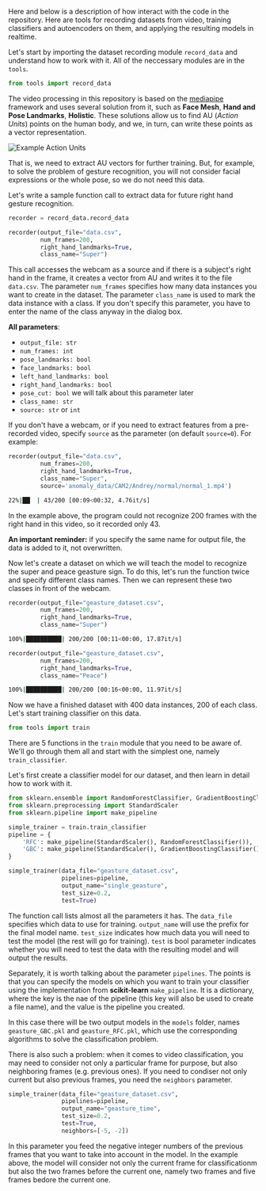 Here and below is a description of how interact with the code in the repository. Here are tools for recording datasets from video, training classifiers and autoencoders on them, and applying the resulting models in realtime.

Let's start by importing the dataset recording module `record_data` and understand how to work with it. All of the neccessary modules are in the `tools`.

```python
from tools import record_data
```
The video processing in this repository is based on the [mediapipe](https://developers.google.com/mediapipe) framework and uses several solution from it, such as **Face Mesh**, **Hand and Pose Landmarks**, **Holistic**. These solutions allow us to find AU (*Action Units*) points on the human body, and we, in turn, can write these points as a vector representation.

![Example Action Units](https://mediapipe.dev/images/mobile/holistic_sports_and_gestures_example.gif)

That is, we need to extract AU vectors for further training. But, for example, to solve the problem of gesture recognition, you will not consider facial expressions or the whole pose, so we do not need this data.

Let's write a sample function call to extract data for future right hand gesture recognition.
```python
recorder = record_data.record_data

recorder(output_file="data.csv",
         num_frames=200,
         right_hand_landmarks=True,
         class_name="Super")
```
This call accesses the webcam as a source and if there is a subject's right hand in the frame, it creates a vector from AU and writes it to the file `data.csv`. The parameter `num_frames` specifies how many data instances you want to create in the dataset. The parameter `class_name` is used to mark the data instance with a class. If you don't specify this parameter, you have to enter the name of the class anyway in the dialog box.

**All parameters**:
* `output_file: str`
* `num_frames: int`
* `pose_landmarks: bool`
* `face_landmarks: bool`
* `left_hand_landmarks: bool`
* `right_hand_landmarks: bool`
* `pose_cut: bool` we will talk about this parameter later
* `class_name: str`
* `source: str` or `int`

If you don't have a webcam, or if you need to extract features from a pre-recorded video, specify `source` as the parameter (on default `source=0`). For example:
```python
recorder(output_file="data.csv",
         num_frames=200,
         right_hand_landmarks=True,
         class_name="Super",
         source='anomaly_data/CAM2/Andrey/normal/normal_1.mp4')
```
```bash
22%|██▏ | 43/200 [00:09<00:32, 4.76it/s]
```
In the example above, the program could not recognize 200 frames with the right hand in this video, so it recorded only 43.  

**An important reminder:** if you specify the same name for output file, the data is added to it, not overwritten.

Now let's create a dataset on which we will teach the model to recognize the super and peace geasture sign. To do this, let's run the function twice and specify different class names. Then we can represent these two classes in front of the webcam.
```python
recorder(output_file="geasture_dataset.csv",
         num_frames=200,
         right_hand_landmarks=True,
         class_name="Super")
```
```bash
100%|██████████| 200/200 [00:11<00:00, 17.87it/s]
```
```python
recorder(output_file="geasture_dataset.csv",
         num_frames=200,
         right_hand_landmarks=True,
         class_name="Peace")
```
```bash
100%|██████████| 200/200 [00:16<00:00, 11.97it/s]
```
Now we have a finished dataset with 400 data instances, 200 of each class. Let's start training classifier on this data.
```python
from tools import train
```
There are 5 functions in the `train` module that you need to be aware of. We'll go through them all and start with the simplest one, namely `train_classifier`.

Let's first create a classifier model for our dataset, and then learn in detail how to work with it.
```python
from sklearn.ensemble import RandomForestClassifier, GradientBoostingClassifier
from sklearn.preprocessing import StandardScaler
from sklearn.pipeline import make_pipeline

simple_trainer = train.train_classifier
pipeline = {
    'RFC': make_pipeline(StandardScaler(), RandomForestClassifier()),
    'GBC': make_pipeline(StandardScaler(), GradientBoostingClassifier())
}

simple_trainer(data_file="geasture_dataset.csv",
               pipelines=pipeline,
               output_name="single_geasture",
               test_size=0.2,
               test=True)
```
The function call lists almost all the parameters it has. The `data_file` specifies which data to use for training. `output_name` will use the prefix for the final model name. `test_size` indicates how much data you will need to test the model (the rest will go for training). `test` is bool parameter indicates whether you will need to test the data with the resulting model and will output the results.

Separately, it is worth talking about the parameter `pipelines`. The points is that you can specify the models on which you want to train your classifier using the implementation from **scikit-learn** `make_pipeline`. It is a dictionary, where the key is the nae of the pipeline (this key will also be used to create a file name), and the value is the pipeline you created.

In this case there will be two output models in the `models` folder, names `geasture_GBC.pkl` and `geasture_RFC.pkl`, which use the corresponding algorithms to solve the classification problem.

There is also such a problem: when it comes to video classification, you may need to consider not only a particular frame for purpose, but also neighboring frames (e.g. previous ones). If you need to condiser not only current but also previous frames, you need the `neighbors` parameter.
```python
simple_trainer(data_file="geasture_dataset.csv",
               pipelines=pipeline,
               output_name="geasture_time",
               test_size=0.2,
               test=True,
               neighbors=[-5, -2])
```
In this parameter you feed the negative integer numbers of the previous frames that you want to take into account in the model. In the example above, the model will consider not only the current frame for classificationm but also the two frames before the current one, namely two frames and five frames bedore the current one.